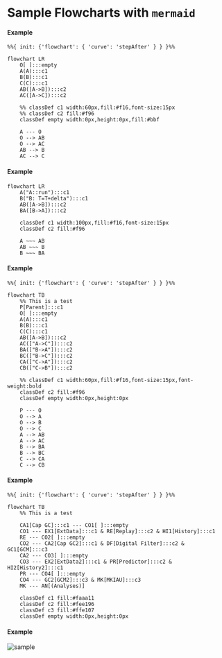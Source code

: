 # Sample Flowcharts with  `mermaid`

#### Example

```mermaid
%%{ init: {'flowchart': { 'curve': 'stepAfter' } } }%%

flowchart LR
    O[ ]:::empty
    A(A):::c1
    B(B):::c1
    C(C):::c1
    AB([A->B]):::c2
    AC([A->C]):::c2

    %% classDef c1 width:60px,fill:#f16,font-size:15px  
    %% classDef c2 fill:#f96    
    classDef empty width:0px,height:0px,fill:#bbf
    
    A --- O
    O --> AB 
    O --> AC
    AB --> B
    AC --> C
```

#### Example

```mermaid
flowchart LR
    A("A::run"):::c1
    B("B: T=T+delta"):::c1
    AB([A->B]):::c2
    BA([B->A]):::c2
    
    classDef c1 width:100px,fill:#f16,font-size:15px 
    classDef c2 fill:#f96

    A ~~~ AB
    AB ~~~ B
    B ~~~ BA
```

#### Example

```mermaid
%%{ init: {'flowchart': { 'curve': 'stepAfter' } } }%%

flowchart TB
    %% This is a test
    P[Parent]:::c1
    O[ ]:::empty
    A(A):::c1
    B(B):::c1
    C(C):::c1
    AB([A->B]):::c2
    AC(["A->C"]):::c2
    BA(["B->A"]):::c2
    BC(["B->C"]):::c2
    CA(["C->A"]):::c2 
    CB(["C->B"]):::c2
    
    %% classDef c1 width:60px,fill:#f16,font-size:15px,font-weight:bold
    classDef c2 fill:#f96
    classDef empty width:0px,height:0px

    P --- O
    O --> A
    O --> B 
    O --> C
    A --> AB
    A --> AC
    B --> BA
    B --> BC
    C --> CA
    C --> CB
```

#### Example

```mermaid
%%{ init: {'flowchart': { 'curve': 'stepAfter' } } }%%

flowchart TB
    %% This is a test

    CA1[Cap GC]:::c1 --- CO1[ ]:::empty
    CO1 --- EX1[ExtData]:::c1 & RE[Replay]:::c2 & HI1[History]:::c1
    RE --- CO2[ ]:::empty
    CO2 --- CA2[Cap GC2]:::c1 & DF[Digital Filter]:::c2 & GC1[GCM]:::c3
    CA2 --- CO3[ ]:::empty
    CO3 --- EX2[ExtData2]:::c1 & PR[Predictor]:::c2 & HI2[History2]:::c1
    PR --- CO4[ ]:::empty
    CO4 --- GC2[GCM2]:::c3 & MK[MKIAU]:::c3
    MK --- AN[(Analyses)]

    classDef c1 fill:#faaa11
    classDef c2 fill:#fee196
    classDef c3 fill:#ffe107
    classDef empty width:0px,height:0px
```

#### Example

<!--
@startuml firstDiagram
Alice -> Bob: Hello
Bob -> Alice: Hi!
@enduml
-->
![sample](http://www.plantuml.com/plantuml/proxy?cache=no&src=https://raw.githubusercontent.com/JulesKouatchou/sample_flowcharts/refs/heads/main/sample.iuml)
